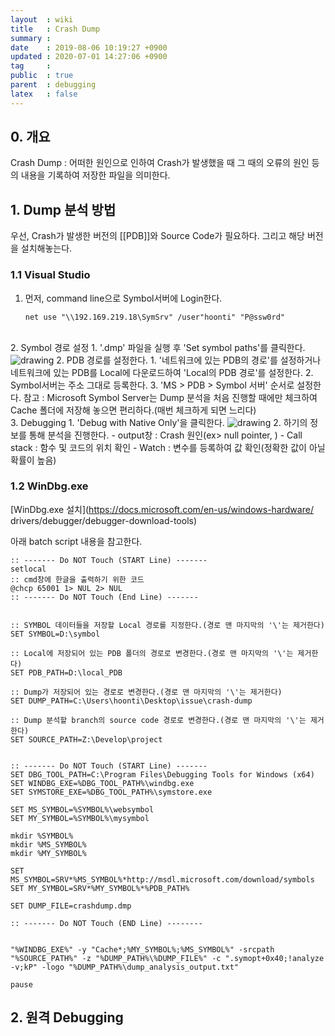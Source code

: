 ```yaml
---
layout  : wiki
title   : Crash Dump
summary : 
date    : 2019-08-06 10:19:27 +0900
updated : 2020-07-01 14:27:06 +0900
tag     : 
public  : true
parent  : debugging
latex   : false
---
```


## 0. 개요
Crash Dump : 어떠한 원인으로 인하여 Crash가 발생했을 때 그 때의 오류의 원인 등의 내용을 기록하여 저장한 파일을 의미한다.

## 1. Dump 분석 방법
우선, Crash가 발생한 버전의 [[PDB]]와 Source Code가 필요하다. 그리고 해당 버전을 설치해놓는다.

### 1.1 Visual Studio
1. 먼저, command line으로 Symbol서버에 Login한다.
   
	```
	net use "\\192.169.219.18\SymSrv" /user"hoonti" "P@ssw0rd"
	```
<br>
2. Symbol 경로 설정
	1. '.dmp' 파일을 실행 후 'Set symbol paths'를 클릭한다.  
<img src="https://gitlab.com/hoonti06/hoonti06.gitlab.io/uploads/dcf0b827d3e10e608d60e54ab1224176/image.png" alt="drawing" style="max-width: 100%; height: auto;">
	2. PDB 경로를 설정한다.
		1. '네트워크에 있는 PDB의 경로'를 설정하거나 네트워크에 있는 PDB를 Local에 다운로드하여 'Local의 PDB 경로'를 설정한다.
		2. Symbol서버는 주소 그대로 등록한다.
		3. 'MS > PDB > Symbol 서버' 순서로 설정한다.
			참고 : Microsoft Symbol Server는 Dump 분석을 처음 진행할 때에만 체크하여 Cache 폴더에 저장해 놓으면 편리하다.(매번 체크하게 되면 느리다)  
<br>
3. Debugging
	1. 'Debug with Native Only'을 클릭한다.  
<img src="https://gitlab.com/hoonti06/hoonti06.gitlab.io/uploads/376179ee0c03fdf5fd033f05a05ad328/image.png" alt="drawing" style="max-width: 100%; height: auto;">
	2. 하기의 정보를 통해 분석을 진행한다.
		- output창 : Crash 원인(ex> null pointer, )
		- Call stack : 함수 및 코드의 위치 확인
		- Watch : 변수를 등록하여 값 확인(정확한 값이 아닐 확률이 높음)  
<br>

### 1.2 WinDbg.exe

[WinDbg.exe 설치](https://docs.microsoft.com/en-us/windows-hardware/
drivers/debugger/debugger-download-tools)

아래 batch script 내용을 참고한다.  
```
:: ------- Do NOT Touch (START Line) -------
setlocal
:: cmd창에 한글을 출력하기 위한 코드
@chcp 65001 1> NUL 2> NUL
:: ------- Do NOT Touch (End Line) -------


:: SYMBOL 데이터들을 저장할 Local 경로를 지정한다.(경로 맨 마지막의 '\'는 제거한다)
SET SYMBOL=D:\symbol

:: Local에 저장되어 있는 PDB 폴더의 경로로 변경한다.(경로 맨 마지막의 '\'는 제거한다)
SET PDB_PATH=D:\local_PDB

:: Dump가 저장되어 있는 경로로 변경한다.(경로 맨 마지막의 '\'는 제거한다)
SET DUMP_PATH=C:\Users\hoonti\Desktop\issue\crash-dump

:: Dump 분석할 branch의 source code 경로로 변경한다.(경로 맨 마지막의 '\'는 제거한다)
SET SOURCE_PATH=Z:\Develop\project


:: ------- Do NOT Touch (START Line) -------
SET DBG_TOOL_PATH=C:\Program Files\Debugging Tools for Windows (x64)
SET WINDBG_EXE=%DBG_TOOL_PATH%\windbg.exe
SET SYMSTORE_EXE=%DBG_TOOL_PATH%\symstore.exe

SET MS_SYMBOL=%SYMBOL%\websymbol
SET MY_SYMBOL=%SYMBOL%\mysymbol

mkdir %SYMBOL%
mkdir %MS_SYMBOL%
mkdir %MY_SYMBOL%

SET MS_SYMBOL=SRV*%MS_SYMBOL%*http://msdl.microsoft.com/download/symbols
SET MY_SYMBOL=SRV*%MY_SYMBOL%*%PDB_PATH%

SET DUMP_FILE=crashdump.dmp

:: ------- Do NOT Touch (END Line) --------


"%WINDBG_EXE%" -y "Cache*;%MY_SYMBOL%;%MS_SYMBOL%" -srcpath "%SOURCE_PATH%" -z "%DUMP_PATH%\%DUMP_FILE%" -c ".symopt+0x40;!analyze -v;kP" -logo "%DUMP_PATH%\dump_analysis_output.txt"

pause
```




## 2. 원격 Debugging

